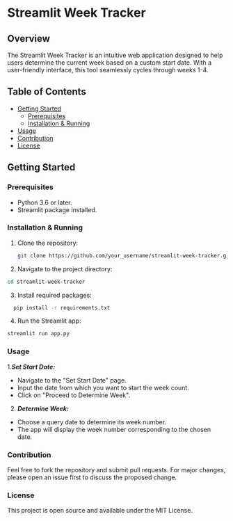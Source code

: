 # Streamlit Week Tracker

## Overview

The Streamlit Week Tracker is an intuitive web application designed to help users determine the current week based on a custom start date. With a user-friendly interface, this tool seamlessly cycles through weeks 1-4.

## Table of Contents

- [Getting Started](#getting-started)
  - [Prerequisites](#prerequisites)
  - [Installation & Running](#installation--running)
- [Usage](#usage)
- [Contribution](#contribution)
- [License](#license)

## Getting Started

### Prerequisites

- Python 3.6 or later.
- Streamlit package installed.

### Installation & Running

1. Clone the repository:
   ```bash
   git clone https://github.com/your_username/streamlit-week-tracker.git
   ```
2. Navigate to the project directory:

```bash
cd streamlit-week-tracker
```

3. Install required packages:

```bash
  pip install -r requirements.txt

```

4. Run the Streamlit app:

```bash
streamlit run app.py

```

### Usage

1.**_Set Start Date:_**

- Navigate to the "Set Start Date" page.
- Input the date from which you want to start the week count.
- Click on "Proceed to Determine Week".

2. **_Determine Week:_**

- Choose a query date to determine its week number.
- The app will display the week number corresponding to the chosen date.

### Contribution

Feel free to fork the repository and submit pull requests. For major changes, please open an issue first to discuss the proposed change.

### License

This project is open source and available under the MIT License.
